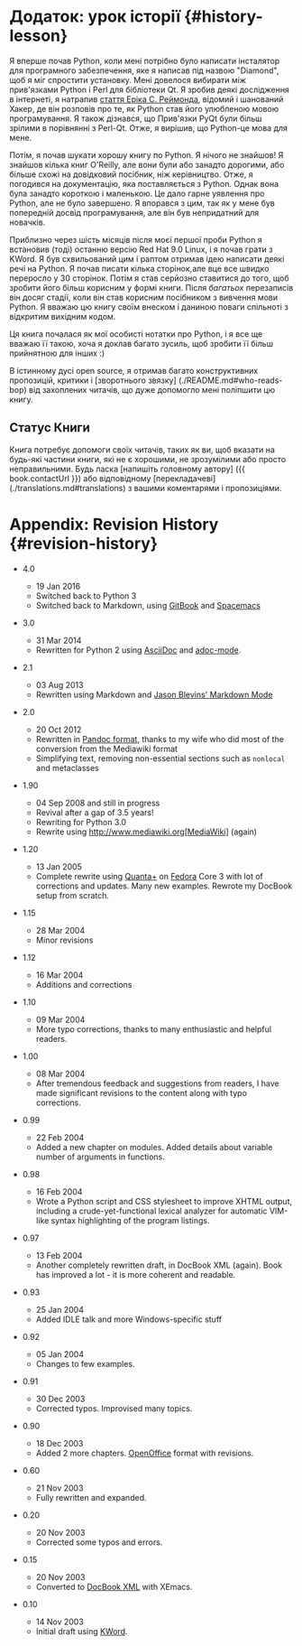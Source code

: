 # Додаток: урок історії {#history-lesson}

Я вперше почав Python, коли мені потрібно було написати інсталятор для програмного забезпечення, яке я написав під назвою "Diamond", щоб я міг спростити установку. Мені довелося вибирати між прив'язками Python і Perl для бібліотеки Qt. Я зробив деякі дослідження в інтернеті, я натрапив [стаття Еріка С. Реймонда](http://www.python.org/about/success/esr/), відомий і шанований Хакер, де він розповів про те, як Python став його улюбленою мовою програмування. Я також дізнався, що Прив'язки PyQt були більш зрілими в порівнянні з Perl-Qt. Отже, я вирішив, що Python-це мова для мене.

Потім, я почав шукати хорошу книгу по Python. Я нічого не знайшов!  Я знайшов кілька книг O'Reilly, але вони були або занадто дорогими, або більше схожі на довідковий посібник, ніж керівництво. Отже, я погодився на документацію, яка поставляється з Python. Однак вона була занадто короткою і маленькою. Це дало гарне уявлення про Python, але не було завершено. Я впорався з цим, так як у мене був попередній досвід програмування, але він був непридатний для новачків.

Приблизно через шість місяців після моєї першої проби Python я встановив (тоді) останню версію Red Hat 9.0 Linux, і я почав грати з KWord. Я був схвильований цим і раптом отримав ідею написати деякі речі на Python. Я почав писати кілька сторінок,але вце все швидко переросло у 30 сторінок. Потім я став серйозно ставитися до того, щоб зробити його більш корисним у формі книги. Після _багатьох_ перезаписів він досяг стадії, коли він став корисним посібником з вивчення мови Python.  Я вважаю цю книгу своїм внеском і даниною поваги спільноті з відкритим вихідним кодом.

Ця книга почалася як мої особисті нотатки про Python, і я все ще вважаю її такою, хоча я доклав багато зусиль, щоб зробити її більш прийнятною для інших :)

В істинному дусі open source, я отримав багато конструктивних пропозицій, критики і [зворотнього звязку] (./README.md#who-reads-bop) від захоплених читачів, що дуже допомогло мені поліпшити цю книгу.

## Статус Книги

Книга потребує допомоги своїх читачів, таких як ви, щоб вказати на будь-які частини книги, які не є хорошими, не зрозумілими або просто неправильними. Будь ласка [напишіть головному автору] ({{ book.contactUrl  }}) або відповідному [перекладачеві] (./translations.md#translations) з вашими коментарями і пропозиціями.

# Appendix: Revision History {#revision-history}

- 4.0
    - 19 Jan 2016
    - Switched back to Python 3
    - Switched back to Markdown, using [GitBook](https://www.gitbook.com) and [Spacemacs](http://spacemacs.org)

- 3.0
    - 31 Mar 2014
    - Rewritten for Python 2 using [AsciiDoc](http://asciidoctor.org/docs/what-is-asciidoc/) and [adoc-mode](https://github.com/sensorflo/adoc-mode/wiki).

- 2.1
    - 03 Aug 2013
    - Rewritten using Markdown and [Jason Blevins' Markdown Mode](http://jblevins.org/projects/markdown-mode/)

- 2.0
    - 20 Oct 2012
    - Rewritten in [Pandoc format](http://johnmacfarlane.net/pandoc/README.html), thanks to my wife who did most of the conversion from the Mediawiki format
    - Simplifying text, removing non-essential sections such as `nonlocal` and metaclasses

- 1.90
    - 04 Sep 2008 and still in progress
    - Revival after a gap of 3.5 years!
    - Rewriting for Python 3.0
    - Rewrite using http://www.mediawiki.org[MediaWiki] (again)

- 1.20
    - 13 Jan 2005
    - Complete rewrite using [Quanta+](https://en.wikipedia.org/wiki/Quanta_Plus) on [Fedora](http://fedoraproject.org/) Core 3 with lot of corrections and updates. Many new examples. Rewrote my DocBook setup from scratch.

- 1.15
    - 28 Mar 2004
    - Minor revisions

- 1.12
    - 16 Mar 2004
    - Additions and corrections

- 1.10
    - 09 Mar 2004
    - More typo corrections, thanks to many enthusiastic and helpful readers.

- 1.00
    - 08 Mar 2004
    - After tremendous feedback and suggestions from readers, I have made significant revisions to the content along with typo corrections.

- 0.99
    - 22 Feb 2004
    - Added a new chapter on modules. Added details about variable number of arguments in functions.

- 0.98
    - 16 Feb 2004
    - Wrote a Python script and CSS stylesheet to improve XHTML output, including a crude-yet-functional lexical analyzer for automatic VIM-like syntax highlighting of the program listings.

- 0.97
    - 13 Feb 2004
    - Another completely rewritten draft, in DocBook XML (again). Book has improved a lot - it is more coherent and readable.

- 0.93
    - 25 Jan 2004
    - Added IDLE talk and more Windows-specific stuff

- 0.92
    - 05 Jan 2004
    - Changes to few examples.

- 0.91
    - 30 Dec 2003
    - Corrected typos. Improvised many topics.

- 0.90
    - 18 Dec 2003
    - Added 2 more chapters. [OpenOffice](https://en.wikipedia.org/wiki/OpenOffice) format with revisions.

- 0.60
    - 21 Nov 2003
    - Fully rewritten and expanded.

- 0.20
    - 20 Nov 2003
    - Corrected some typos and errors.

- 0.15
    - 20 Nov 2003
    - Converted to [DocBook XML](https://en.wikipedia.org/wiki/DocBook) with XEmacs.

- 0.10
    - 14 Nov 2003
    - Initial draft using [KWord](https://en.wikipedia.org/wiki/Kword).
